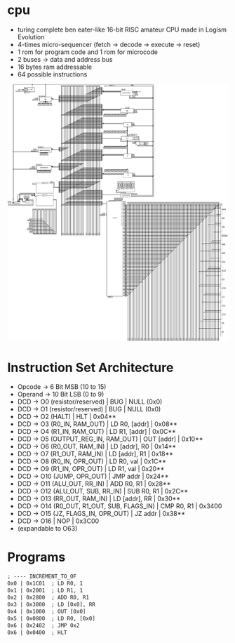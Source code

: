 # cpu
- turing complete ben eater-like 16-bit RISC amateur CPU made in Logism Evolution
- 4-times micro-sequencer (fetch -> decode -> execute -> reset)
- 1 rom for program code and 1 rom for microcode
- 2 buses -> data and address bus
- 16 bytes ram addressable
- 64 possible instructions

![Blueprint](assets/blueprint.png)

# Instruction Set Architecture
- Opcode -> 6 Bit MSB (10 to 15)
- Operand -> 10 Bit LSB (0 to 9)
- DCD -> O0 (resistor/reserved)      	   | BUG 	   | NULL (0x0)
- DCD -> O1 (resistor/reserved) 		   | BUG 	   | NULL (0x0)
- DCD -> O2 (HALT) 		   	   | HLT 	   | 0x04**
- DCD -> O3 (R0_IN, RAM_OUT) 	   	   | LD R0, [addr] | 0x08**
- DCD -> O4 (R1_IN, RAM_OUT)	   	   | LD R1, [addr] | 0x0C**
- DCD -> O5 (OUTPUT_REG_IN, RAM_OUT) 	   | OUT [addr]    | 0x10**
- DCD -> O6 (R0_OUT, RAM_IN)         	   | LD [addr], R0 | 0x14**
- DCD -> O7 (R1_OUT, RAM_IN)   	   	   | LD [addr], R1 | 0x18**
- DCD -> O8 (R0_IN, OPR_OUT)  	   	   | LD R0, val	   | 0x1C**
- DCD -> O9 (R1_IN, OPR_OUT)  	   	   | LD R1, val    | 0x20**
- DCD -> O10 (JUMP, OPR_OUT) 	    	   | JMP addr      | 0x24**
- DCD -> O11 (ALU_OUT, RR_IN)  	   	   | ADD R0, R1    | 0x28**
- DCD -> O12 (ALU_OUT, SUB, RR_IN)   	   | SUB R0, R1    | 0x2C**
- DCD -> O13 (RR_OUT, RAM_IN) 	   	   | LD [addr], RR | 0x30**
- DCD -> O14 (R0_OUT, R1_OUT, SUB, FLAGS_IN) | CMP R0, R1    | 0x3400
- DCD -> O15 (JZ, FLAGS_IN, OPR_OUT)	   | JZ addr       | 0x38**
- DCD -> O16 	  			   | NOP           | 0x3C00
- (expandable to O63)

# Programs
```x86asm
; ---- INCREMENT_TO_OF
0x0 | 0x1C01  ; LD R0, 1
0x1 | 0x2001  ; LD R1, 1
0x2 | 0x2800  ; ADD R0, R1
0x3 | 0x3000  ; LD [0x0], RR
0x4 | 0x1000  ; OUT [0x0]
0x5 | 0x0800  ; LD R0, [0x0]
0x6 | 0x2402  ; JMP 0x2
0x6 | 0x0400  ; HLT
```
